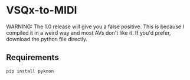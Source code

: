 # VSQx-to-MIDI
WARNING: The 1.0 release will give you a false positive. This is because I compiled it in a weird way and most AVs don't like it. If you'd prefer, download the python file directly.

## Requirements
```
pip install pyknon
```

